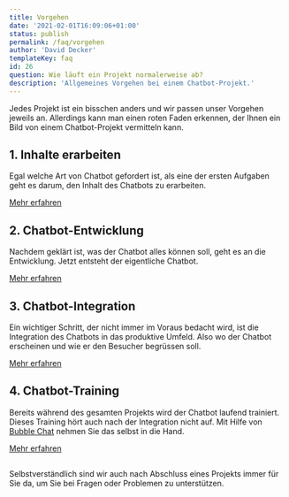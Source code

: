 ```yaml
---
title: Vorgehen
date: '2021-02-01T16:09:06+01:00'
status: publish
permalink: /faq/vorgehen
author: 'David Decker'
templateKey: faq
id: 26
question: Wie läuft ein Projekt normalerweise ab?
description: 'Allgemeines Vorgehen bei einem Chatbot-Projekt.'
---
```


Jedes Projekt ist ein bisschen anders und wir passen unser Vorgehen jeweils an. Allerdings kann man einen roten Faden erkennen, der Ihnen ein Bild von einem Chatbot-Projekt vermitteln kann.

## 1. Inhalte erarbeiten

Egal welche Art von Chatbot gefordert ist, als eine der ersten Aufgaben geht es darum, den Inhalt des Chatbots zu erarbeiten.

[Mehr erfahren](/dienstleistungen/inhalte-erarbeiten/)

## 2. Chatbot-Entwicklung

Nachdem geklärt ist, was der Chatbot alles können soll, geht es an die Entwicklung. Jetzt entsteht der eigentliche Chatbot.

[Mehr erfahren](/dienstleistungen/entwicklung/)

## 3. Chatbot-Integration

Ein wichtiger Schritt, der nicht immer im Voraus bedacht wird, ist die Integration des Chatbots in das produktive Umfeld. Also wo der Chatbot erscheinen und wie er den Besucher begrüssen soll.

[Mehr erfahren](/dienstleistungen/integration/)

## 4. Chatbot-Training

Bereits während des gesamten Projekts wird der Chatbot laufend trainiert. Dieses Training hört auch nach der Integration nicht auf. Mit Hilfe von [Bubble Chat](https://bubble-chat.ch) nehmen Sie das selbst in die Hand.

[Mehr erfahren](/dienstleistungen/training/)

##

Selbstverständlich sind wir auch nach Abschluss eines Projekts immer für Sie da, um Sie bei Fragen oder Problemen zu unterstützen.
